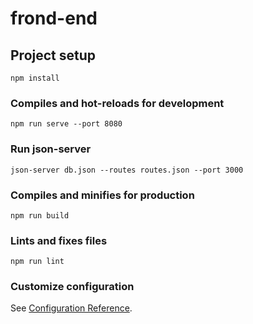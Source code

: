 # frond-end

## Project setup
```
npm install
```

### Compiles and hot-reloads for development
```
npm run serve --port 8080
```

### Run json-server
```
json-server db.json --routes routes.json --port 3000
```

### Compiles and minifies for production
```
npm run build
```

### Lints and fixes files
```
npm run lint
```

### Customize configuration
See [Configuration Reference](https://cli.vuejs.org/config/).
